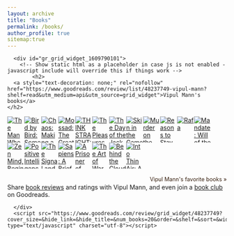 ```yaml
---
layout: archive
title: "Books"
permalink: /books/
author_profile: true
sitemap:true
---
```



   <style type="text/css" media="screen">
        .gr_grid_container {
          /* customize grid container div here. eg: width: 500px; */
        }

        .gr_grid_book_container {
          /* customize book cover container div here */
          float: left;
          width: 39px;
          height: 60px;
          padding: 0px 0px;
          overflow: hidden;
        }
      </style>
      <div id="gr_grid_widget_1609790101">
        <!-- Show static html as a placeholder in case js is not enabled - javascript include will override this if things work -->
            <h2>
      <a style="text-decoration: none;" rel="nofollow" href="https://www.goodreads.com/review/list/48237749-vipul-mann?shelf=read&utm_medium=api&utm_source=grid_widget">Vipul Mann's books</a>
    </h2>
  <div class="gr_grid_container">
    <div class="gr_grid_book_container"><a title="The Man Who Solved the Market: How Jim Simons Launched the Quant Revolution" rel="nofollow" href="https://www.goodreads.com/book/show/43889703-the-man-who-solved-the-market"><img alt="The Man Who Solved the Market: How Jim Simons Launched the Quant Revolution" border="0" src="https://i.gr-assets.com/images/S/compressed.photo.goodreads.com/books/1567623099l/43889703._SY75_.jpg" /></a></div>
    <div class="gr_grid_book_container"><a title="Bird by Bird: Some Instructions on Writing and Life" rel="nofollow" href="https://www.goodreads.com/book/show/12543.Bird_by_Bird"><img alt="Bird by Bird: Some Instructions on Writing and Life" border="0" src="https://i.gr-assets.com/images/S/compressed.photo.goodreads.com/books/1394996112l/12543._SY75_.jpg" /></a></div>
    <div class="gr_grid_book_container"><a title="Chaos: Making a New Science" rel="nofollow" href="https://www.goodreads.com/book/show/64582.Chaos"><img alt="Chaos: Making a New Science" border="0" src="https://i.gr-assets.com/images/S/compressed.photo.goodreads.com/books/1327941595l/64582._SY75_.jpg" /></a></div>
    <div class="gr_grid_book_container"><a title="Mossad: The Greatest Missions of the Israeli Secret Service" rel="nofollow" href="https://www.goodreads.com/book/show/13623874-mossad"><img alt="Mossad: The Greatest Missions of the Israeli Secret Service" border="0" src="https://i.gr-assets.com/images/S/compressed.photo.goodreads.com/books/1347981678l/13623874._SY75_.jpg" /></a></div>
    <div class="gr_grid_book_container"><a title="THINK STRAIGHT: Change Your Thoughts, Change Your Life" rel="nofollow" href="https://www.goodreads.com/book/show/36640169-think-straight"><img alt="THINK STRAIGHT: Change Your Thoughts, Change Your Life" border="0" src="https://i.gr-assets.com/images/S/compressed.photo.goodreads.com/books/1511333835l/36640169._SY75_.jpg" /></a></div>
    <div class="gr_grid_book_container"><a title="The Pleasures of the Damned" rel="nofollow" href="https://www.goodreads.com/book/show/220682.The_Pleasures_of_the_Damned"><img alt="The Pleasures of the Damned" border="0" src="https://i.gr-assets.com/images/S/compressed.photo.goodreads.com/books/1388548147l/220682._SY75_.jpg" /></a></div>
    <div class="gr_grid_book_container"><a title="The Day of the Jackal" rel="nofollow" href="https://www.goodreads.com/book/show/540020.The_Day_of_the_Jackal"><img alt="The Day of the Jackal" border="0" src="https://i.gr-assets.com/images/S/compressed.photo.goodreads.com/books/1405364996l/540020._SY75_.jpg" /></a></div>
    <div class="gr_grid_book_container"><a title="Skin in the Game: Hidden Asymmetries in Daily Life" rel="nofollow" href="https://www.goodreads.com/book/show/36507099-skin-in-the-game"><img alt="Skin in the Game: Hidden Asymmetries in Daily Life" border="0" src="https://i.gr-assets.com/images/S/compressed.photo.goodreads.com/books/1509420883l/36507099._SY75_.jpg" /></a></div>
    <div class="gr_grid_book_container"><a title="Murder on the Orient Express (Hercule Poirot, #10)" rel="nofollow" href="https://www.goodreads.com/book/show/853510.Murder_on_the_Orient_Express"><img alt="Murder on the Orient Express" border="0" src="https://i.gr-assets.com/images/S/compressed.photo.goodreads.com/books/1486131451l/853510._SY75_.jpg" /></a></div>
    <div class="gr_grid_book_container"><a title="Reasons to Stay Alive" rel="nofollow" href="https://www.goodreads.com/book/show/23363874-reasons-to-stay-alive"><img alt="Reasons to Stay Alive" border="0" src="https://i.gr-assets.com/images/S/compressed.photo.goodreads.com/books/1418674667l/23363874._SX50_.jpg" /></a></div>
    <div class="gr_grid_book_container"><a title="Rafa" rel="nofollow" href="https://www.goodreads.com/book/show/10746419-rafa"><img alt="Rafa" border="0" src="https://i.gr-assets.com/images/S/compressed.photo.goodreads.com/books/1442800017l/10746419._SY75_.jpg" /></a></div>
    <div class="gr_grid_book_container"><a title="Mandate: Will of the People" rel="nofollow" href="https://www.goodreads.com/book/show/24995272-mandate"><img alt="Mandate: Will of the People" border="0" src="https://i.gr-assets.com/images/S/compressed.photo.goodreads.com/books/1424626438l/24995272._SY75_.jpg" /></a></div>
    <div class="gr_grid_book_container"><a title="Zen Mind, Beginner's Mind: Informal Talks on Zen Meditation and Practice" rel="nofollow" href="https://www.goodreads.com/book/show/402843.Zen_Mind_Beginner_s_Mind"><img alt="Zen Mind, Beginner's Mind: Informal Talks on Zen Meditation and Practice" border="0" src="https://i.gr-assets.com/images/S/compressed.photo.goodreads.com/books/1392992935l/402843._SY75_.jpg" /></a></div>
    <div class="gr_grid_book_container"><a title="Positive Intelligence: Why Only 20% of Teams and Individuals Achieve Their True Potential and How You Can Achieve Yours" rel="nofollow" href="https://www.goodreads.com/book/show/13221308-positive-intelligence"><img alt="Positive Intelligence: Why Only 20% of Teams and Individuals Achieve Their True Potential and How You Can Achieve Yours" border="0" src="https://i.gr-assets.com/images/S/compressed.photo.goodreads.com/books/1344719507l/13221308._SX50_.jpg" /></a></div>
    <div class="gr_grid_book_container"><a title="The Signal and the Noise: Why So Many Predictions Fail—But Some Don't" rel="nofollow" href="https://www.goodreads.com/book/show/13588394-the-signal-and-the-noise"><img alt="The Signal and the Noise: Why So Many Predictions Fail—But Some Don't" border="0" src="https://i.gr-assets.com/images/S/compressed.photo.goodreads.com/books/1355058876l/13588394._SY75_.jpg" /></a></div>
    <div class="gr_grid_book_container"><a title="Sapiens: A Brief History of Humankind" rel="nofollow" href="https://www.goodreads.com/book/show/23692271-sapiens"><img alt="Sapiens: A Brief History of Humankind" border="0" src="https://i.gr-assets.com/images/S/compressed.photo.goodreads.com/books/1595674533l/23692271._SY75_.jpg" /></a></div>
    <div class="gr_grid_book_container"><a title="A Prisoner of Birth" rel="nofollow" href="https://www.goodreads.com/book/show/1611988.A_Prisoner_of_Birth"><img alt="A Prisoner of Birth" border="0" src="https://i.gr-assets.com/images/S/compressed.photo.goodreads.com/books/1442339900l/1611988._SX50_.jpg" /></a></div>
    <div class="gr_grid_book_container"><a title="The Art of War" rel="nofollow" href="https://www.goodreads.com/book/show/10534.The_Art_of_War"><img alt="The Art of War" border="0" src="https://i.gr-assets.com/images/S/compressed.photo.goodreads.com/books/1453417993l/10534._SY75_.jpg" /></a></div>
    <div class="gr_grid_book_container"><a title="Behind the Cloud: The Untold Story of How Salesforce.com Went from Idea to Billion-Dollar Company-And Revolutionized an Industry" rel="nofollow" href="https://www.goodreads.com/book/show/6659874-behind-the-cloud"><img alt="Behind the Cloud: The Untold Story of How Salesforce.com Went from Idea to Billion-Dollar Company-And Revolutionized an Industry" border="0" src="https://i.gr-assets.com/images/S/compressed.photo.goodreads.com/books/1347488145l/6659874._SX50_.jpg" /></a></div>
    <div class="gr_grid_book_container"><a title="Into Thin Air: A Personal Account of the Mount Everest Disaster" rel="nofollow" href="https://www.goodreads.com/book/show/1898.Into_Thin_Air"><img alt="Into Thin Air: A Personal Account of the Mount Everest Disaster" border="0" src="https://i.gr-assets.com/images/S/compressed.photo.goodreads.com/books/1463384482l/1898._SX50_.jpg" /></a></div>
    <br style="clear: both"/><br/><a class="gr_grid_branding" style="font-size: .9em; color: #382110; text-decoration: none; float: right; clear: both" rel="nofollow" href="https://www.goodreads.com/user/show/48237749-vipul-mann">Vipul Mann's favorite books »</a>
  <noscript><br/>Share <a rel="nofollow" href="/">book reviews</a> and ratings with Vipul Mann, and even join a <a rel="nofollow" href="/group">book club</a> on Goodreads.</noscript>
  </div>

      </div>
      <script src="https://www.goodreads.com/review/grid_widget/48237749?cover_size=&hide_link=&hide_title=&num_books=20&order=&shelf=&sort=&widget_id=1609790101" type="text/javascript" charset="utf-8"></script>
